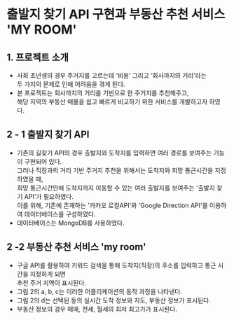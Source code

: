 # 출발지 찾기 API 구현과 부동산 추천 서비스 'MY ROOM'
## 1. 프로젝트 소개
- 사회 초년생의 경우 주거지를 고르는데 ‘비용’ 그리고 ‘회사까지의 거리’라는  
두 가지의 문제로 인해 어려움을 겪게 된다.
-  본 프로젝트는 회사까지의 거리를 기반으로 한 주거지를 추천해주고,  
해당 지역의 부동산 매물을 쉽고 빠르게 비교하기 위한 서비스를 개발하고자 하였다. 

## 2 - 1 출발지 찾기 API
- 기존의 길찾기  API의 경우 출발지와 도착지를 입력하면 여러 경로를 보여주는 기능이 구현되어 있다.  
그러나 직장과의 거리 기반 주거지 추천을 위해서는 도착지와 희망 통근시간을 지정하였을 때,   
희망 통근시간안에 도착지까지 이동할 수 있는 여러 출발지를 보여주는 '출발지 찾기 API'가 필요하였다.  
이를 위해, 기존에 존재하는 '카카오 로컬API'와 'Google Direction API'를 이용하여 데이터베이스를 구성하였다.
- 데이터베이스는 MongoDB를 사용하였다.

## 2 -2 부동산 추천 서비스 'my room'
- 구글 API를 활용하여 키워드 검색을 통해 도착지(직장)의 주소를 입력하고 통근 시간을 지정하게 되면   
추천 주거 지역이 표시된다.  
- 그림 2의 a, b, c는 이러한 어플리케이션의 동작 과정을 나타낸다.  
- 그림 2의 d는 선택된 동의 실시간 도착 정보와 지도, 부동산 정보가 표시된다.    
- 부동산 정보의 경우 매매, 전세, 월세의 최저 최고가가 표시된다.
